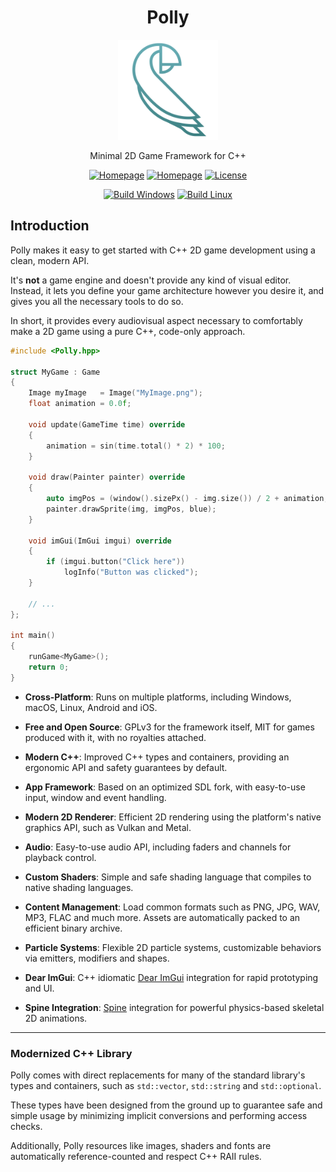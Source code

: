 <div class="title-block" style="text-align: center;" align="center">

# Polly

<p><img title="Polly logo" src="Misc/Logos/logo-squared.svg" width="160" height="160"></p>

Minimal 2D Game Framework for C++

[![Homepage](https://img.shields.io/badge/Homepage-polly2d.org-blue)](https://polly2d.org)
[![Homepage](https://img.shields.io/badge/Get%20Started-29B24F)](https://polly2d.org/getting-started)
[![License](https://img.shields.io/badge/license-GPLv3-green)](https://github.com/cdervis/Polly/blob/main/LICENSE.md)

[![Build Windows](https://github.com/cdervis/Polly/actions/workflows/build-windows.yml/badge.svg)](https://github.com/cdervis/Polly/actions/workflows/build-windows.yml)
[![Build Linux](https://github.com/cdervis/Polly/actions/workflows/build-linux.yml/badge.svg)](https://github.com/cdervis/Polly/actions/workflows/build-linux.yml)

</div>

## Introduction

Polly makes it easy to get started with C++ 2D game development using a clean, modern API.

It's **not** a game engine and doesn't provide any kind of visual editor.
Instead, it lets you define your game architecture however you desire it, and gives you all the necessary tools to do so.

In short, it provides every audiovisual aspect necessary to comfortably make a 2D game using a pure C++, code-only approach. 

```cpp
#include <Polly.hpp>

struct MyGame : Game
{
    Image myImage   = Image("MyImage.png");
    float animation = 0.0f;

    void update(GameTime time) override
    {
        animation = sin(time.total() * 2) * 100;
    }

    void draw(Painter painter) override
    {
        auto imgPos = (window().sizePx() - img.size()) / 2 + animation;
        painter.drawSprite(img, imgPos, blue);
    }

    void imGui(ImGui imgui) override
    {
        if (imgui.button("Click here"))
            logInfo("Button was clicked");
    }

    // ...
};

int main()
{
    runGame<MyGame>();
    return 0;
}
```

- **Cross-Platform**: Runs on multiple platforms, including Windows, macOS, Linux, Android and iOS.

- **Free and Open Source**: GPLv3 for the framework itself, MIT for games produced with it, with no royalties attached.

- **Modern C++**: Improved C++ types and containers, providing an ergonomic API and safety guarantees by default.

- **App Framework**: Based on an optimized SDL fork, with easy-to-use input, window and event handling.

- **Modern 2D Renderer**: Efficient 2D rendering using the platform's native graphics API, such as Vulkan and Metal.

- **Audio**: Easy-to-use audio API, including faders and channels for playback control.

- **Custom Shaders**: Simple and safe shading language that compiles to native shading languages.

- **Content Management**: Load common formats such as PNG, JPG, WAV, MP3, FLAC and much more. Assets are automatically packed to an efficient binary archive.

- **Particle Systems**: Flexible 2D particle systems, customizable behaviors via emitters, modifiers and shapes.

- **Dear ImGui**: C++ idiomatic [Dear ImGui](https://github.com/ocornut/imgui) integration  for rapid prototyping and UI.

- **Spine Integration**: [Spine](https://esotericsoftware.com/) integration for powerful physics-based skeletal 2D animations.

---

### Modernized C++ Library

Polly comes with direct replacements for many of the standard library's types and containers, such as `std::vector`, `std::string` and `std::optional`.

These types have been designed from the ground up to guarantee safe and simple usage by minimizing implicit conversions and performing access checks.

Additionally, Polly resources like images, shaders and fonts are automatically reference-counted and respect C++ RAII rules.

